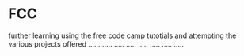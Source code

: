 # FCC
further learning using the free code camp tutotials and attempting the various projects offered
......
.....
.....
.....
.....
.....
.....
.....
